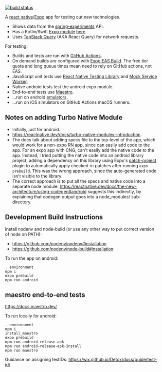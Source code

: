 [![build status](https://github.com/jg210/expo-experiments/actions/workflows/checks.yml/badge.svg)](https://github.com/jg210/expo-experiments/actions/workflows/checks.yml)

A [react native](https://reactnative.dev/)/[Expo](https://expo.dev/) app for testing out new technologies.

* Shows data from the [spring-experiments](https://github.com/jg210/spring-experiments) API.
* Has a Kotlin/Swift [Expo module](https://docs.expo.dev/modules/overview/) [here](modules/expo-experiments).
* Uses [TanStack Query](https://tanstack.com/query/latest) (AKA React Query) for network requests.

For testing:

* Builds and tests are run with [GitHub Actions](https://github.com/jg210/expo-experiments/actions).
* On demand builds are configured with [Expo EAS Build](https://docs.expo.dev/build/introduction/). The free tier quota and long queue times mean need to rely on GitHub actions, not EAS.
* JavaScript unit tests use [React Native Testing Library](https://github.com/callstack/react-native-testing-library) and [Mock Service Worker](https://mswjs.io/).
* Native android tests test the android expo module.
* End-to-end tests use [Maestro](https://www.maestro.dev/).
* ...run on android [emulators](https://github.com/marketplace/actions/android-emulator-runner).
* ...run on iOS simulators on GitHub Actions macOS runners.

## Notes on adding Turbo Native Module

* Initially, just for android.
* https://reactnative.dev/docs/turbo-native-modules-introduction.
* The docs talk about adding specs file to the top-level of the app, which would work for a non-expo RN app, since can easily add code to the app. For an expo app with CNG, can't easily add the native code to the app. Instead, I tried putting the native code into an android library project, adding a dependency on this library using Expo's [patch-project](https://github.com/expo/expo/tree/main/packages/patch-project#readme) plugin to automatically apply checked-in patches after running `expo prebuild`. This was the wrong approach, since the auto-generated code isn't visible to the library.
* The correct approach is to put all the specs and native code into a separate node module. https://reactnative.dev/docs/the-new-architecture/using-codegen#android suggests this indirectly, by explaining that codegen output goes into a node_modules/ sub-directory.

## Development Build Instructions

Install nodenv and node-build (or use any other way to put correct version of node on PATH):

* https://github.com/nodenv/nodenv#installation
* https://github.com/nodenv/node-build#installation

To run the app on android:

```
. environment
npm i
expo prebuild
npm run android
```

## maestro end-to-end tests

https://docs.maestro.dev/

To run locally for android:

```
. environment
npm i
install_maestro
expo prebuild
npm run android-release-apk
npm run android-release-apk-install
npm run maestro
```

Guidance on assigning testIDs: https://wix.github.io/Detox/docs/guide/test-id/
